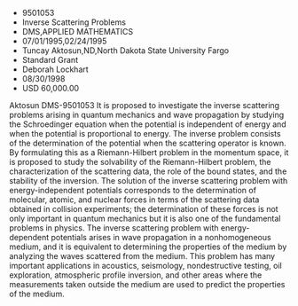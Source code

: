
* 9501053
* Inverse Scattering Problems
* DMS,APPLIED MATHEMATICS
* 07/01/1995,02/24/1995
* Tuncay Aktosun,ND,North Dakota State University Fargo
* Standard Grant
* Deborah Lockhart
* 08/30/1998
* USD 60,000.00

Aktosun DMS-9501053 It is proposed to investigate the inverse scattering
problems arising in quantum mechanics and wave propagation by studying the
Schroedinger equation when the potential is independent of energy and when the
potential is proportional to energy. The inverse problem consists of the
determination of the potential when the scattering operator is known. By
formulating this as a Riemann-Hilbert problem in the momentum space, it is
proposed to study the solvability of the Riemann-Hilbert problem, the
characterization of the scattering data, the role of the bound states, and the
stability of the inversion. The solution of the inverse scattering problem with
energy-independent potentials corresponds to the determination of molecular,
atomic, and nuclear forces in terms of the scattering data obtained in collision
experiments; the determination of these forces is not only important in quantum
mechanics but it is also one of the fundamental problems in physics. The inverse
scattering problem with energy-dependent potentials arises in wave propagation
in a nonhomogeneous medium, and it is equivalent to determining the properties
of the medium by analyzing the waves scattered from the medium. This problem has
many important applications in acoustics, seismology, nondestructive testing,
oil exploration, atmospheric profile inversion, and other areas where the
measurements taken outside the medium are used to predict the properties of the
medium.
